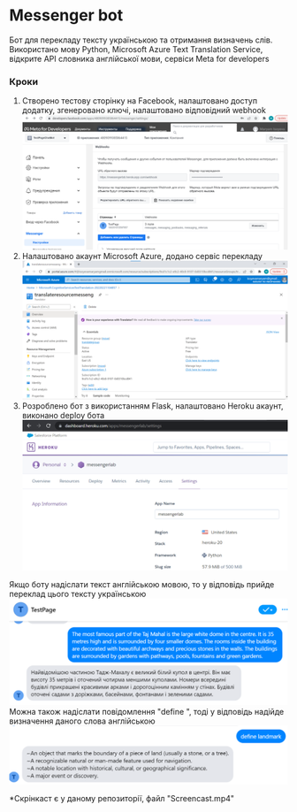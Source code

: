 # Messenger bot

Бот для перекладу тексту українською та отримання визначень слів.
Використано мову Python, Microsoft Azure Text Translation Service, відкрите API словника англійської мови, сервіси Meta for developers

### Кроки

1) Створено тестову сторінку на Facebook, налаштовано доступ додатку, згенеровано ключі, налаштовано відповідний webhook
![img.png](img.png)
2) Налаштовано акаунт Microsoft Azure, додано сервіс перекладу
![img_1.png](img_1.png)
3) Розроблено бот з використанням Flask, налаштовано Heroku акаунт, виконано deploy бота
![img_2.png](img_2.png)

Якщо боту надіслати текст англійською мовою, то у відповідь прийде переклад цього тексту українською
![img_3.png](img_3.png)
Можна також надіслати повідомлення "define <word>", тоді у відповідь надійде визначення даного слова англійською
![img_4.png](img_4.png)

*Скрінкаст є у даному репозиторії, файл "Screencast.mp4"